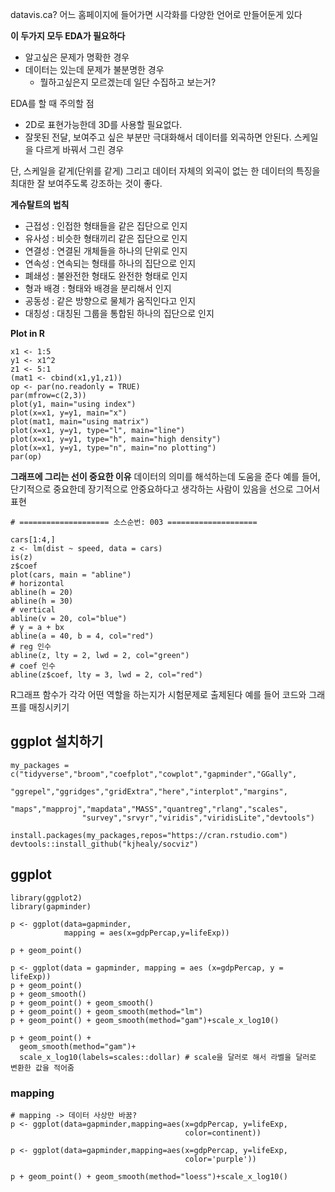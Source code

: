 datavis.ca? 어느 홈페이지에 들어가면 시각화를 다양한 언어로 만들어둔게 있다

**이 두가지 모두 EDA가 필요하다**
* 알고싶은 문제가 명확한 경우
* 데이터는 있는데 문제가 불분명한 경우
	* 뭘하고싶은지 모르겠는데 일단 수집하고 보는거?


EDA를 할 때 주의할 점
* 2D로 표현가능한데 3D를 사용할 필요없다.
* 잘못된 전달, 보여주고 싶은 부분만 극대화해서 데이터를 외곡하면 안된다. 스케일을 다르게 바꿔서 그린 경우

단, 스케일을 같게(단위를 같게) 그리고 데이터 자체의 외곡이 없는 한 데이터의 특징을 최대한 잘 보여주도록 강조하는 것이 좋다.

**게슈탈트의 법칙**
* 근접성 : 인접한 형태들을 같은 집단으로 인지
* 유사성 : 비슷한 형태끼리 같은 집단으로 인지
* 연결성 : 연결된 개체들을 하나의 단위로 인지
* 연속성 : 연속되는 형태를 하나의 집단으로 인지
* 폐쇄성 : 불완전한 형태도 완전한 형태로 인지
* 형과 배경 : 형태와 배경을 분리해서 인지
* 공동성 :  같은 방향으로 물체가 움직인다고 인지
* 대칭성 : 대칭된 그룹을 통합된 하나의 집단으로 인지

**Plot in R**
```
x1 <- 1:5
y1 <- x1^2
z1 <- 5:1
(mat1 <- cbind(x1,y1,z1))
op <- par(no.readonly = TRUE)
par(mfrow=c(2,3))
plot(y1, main="using index")
plot(x=x1, y=y1, main="x")
plot(mat1, main="using matrix")
plot(x=x1, y=y1, type="l", main="line")
plot(x=x1, y=y1, type="h", main="high density")
plot(x=x1, y=y1, type="n", main="no plotting")
par(op)

```

**그래프에 그리는 선이 중요한 이유**
데이터의 의미를 해석하는데 도움을 준다
예를 들어, 단기적으로 중요한데 장기적으로 안중요하다고 생각하는 사람이 있음을 선으로 그어서 표현
```
# ==================== 소스순번: 003 ==================== 

cars[1:4,]
z <- lm(dist ~ speed, data = cars)
is(z)
z$coef
plot(cars, main = "abline")
# horizontal
abline(h = 20)
abline(h = 30)
# vertical
abline(v = 20, col="blue")
# y = a + bx
abline(a = 40, b = 4, col="red")
# reg 인수
abline(z, lty = 2, lwd = 2, col="green")
# coef 인수
abline(z$coef, lty = 3, lwd = 2, col="red")
```

R그래프 함수가 각각 어떤 역할을 하는지가 시험문제로 출제된다
예를 들어 코드와 그래프를 매칭시키기

## ggplot 설치하기
```
my_packages = c("tidyverse","broom","coefplot","cowplot","gapminder","GGally",
                "ggrepel","ggridges","gridExtra","here","interplot","margins",
                "maps","mapproj","mapdata","MASS","quantreg","rlang","scales",
                "survey","srvyr","viridis","viridisLite","devtools")

install.packages(my_packages,repos="https://cran.rstudio.com")
devtools::install_github("kjhealy/socviz")

```
## ggplot 
```
library(ggplot2)
library(gapminder)

p <- ggplot(data=gapminder,
            mapping = aes(x=gdpPercap,y=lifeExp))

p + geom_point()

p <- ggplot(data = gapminder, mapping = aes (x=gdpPercap, y = lifeExp))
p + geom_point()
p + geom_smooth()
p + geom_point() + geom_smooth()
p + geom_point() + geom_smooth(method="lm")
p + geom_point() + geom_smooth(method="gam")+scale_x_log10()

p + geom_point() + 
  geom_smooth(method="gam")+
  scale_x_log10(labels=scales::dollar) # scale을 달러로 해서 라벨을 달러로 변환한 값을 적어줌 
```
### mapping
```
# mapping -> 데이터 사상만 바꿈?
p <- ggplot(data=gapminder,mapping=aes(x=gdpPercap, y=lifeExp,
                                       color=continent))

p <- ggplot(data=gapminder,mapping=aes(x=gdpPercap, y=lifeExp,
                                       color='purple'))

p + geom_point() + geom_smooth(method="loess")+scale_x_log10()
```


<!--stackedit_data:
eyJoaXN0b3J5IjpbMTc2NTEzNTAzOCwtNDc3MzA2NzI0LDMyNz
IwODUwNSwtNzU5NjcxMzcwLC0zNTExMzI5OTUsLTg2ODM4OTA3
NSwtMzQ5MzM4NzA5LC04MDAwMDcxOTYsLTIwNDkwMzIyMzYsLT
M0MjQ2MjQ0OV19
-->